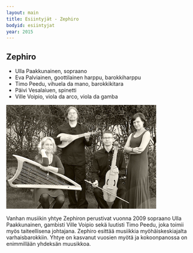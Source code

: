 ```yaml
---
layout: main
title: Esiintyjät - Zephiro
bodyid: esiintyjat
year: 2015
---
```

## Zephiro

- Ulla Paakkunainen, sopraano
- Eva Palviainen, goottilainen harppu, barokkiharppu
- Timo Peedu, vihuela da mano, barokkikitara
- Päivi Vesalaiuen, spinetti
- Ville Voipio, viola da arco, viola da gamba

![Zephiro](zephiro.jpg)

Vanhan musiikin yhtye Zephiron perustivat vuonna 2009 sopraano Ulla Paakkunainen, gambisti Ville Voipio sekä luutisti Timo Peedu, joka toimii myös taiteellisena johtajana. Zephiro esittää musiikkia myöhäiskeskiajalta varhaisbarokkiin. 
Yhtye on kasvanut vuosien myötä ja kokoonpanossa on enimmillään yhdeksän muusikkoa.

